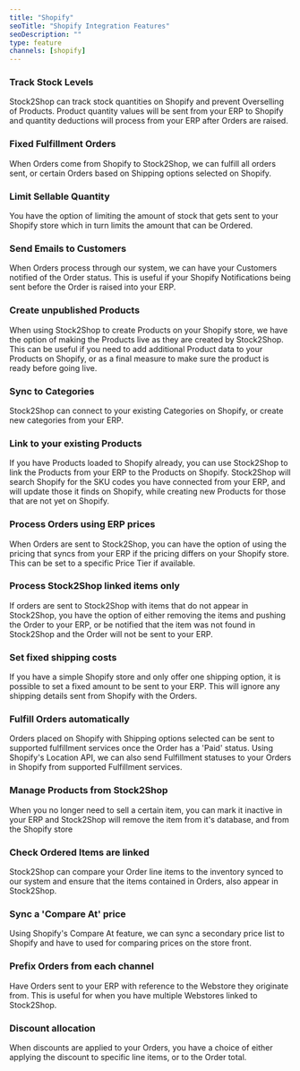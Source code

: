 ```yaml
---
title: "Shopify"
seoTitle: "Shopify Integration Features"
seoDescription: ""
type: feature
channels: [shopify]
---
```


<!-- 

api_key
channel_domain
password
block_image_enabled
add_all_orders
hmac_shared_secret
set_param_[x]
group_duplicate_order_items

-->

<!-- inventory_management -->
### Track Stock Levels
Stock2Shop can track stock quantities on Shopify and prevent Overselling of Products. 
Product quantity values will be sent from your ERP to Shopify and quantity deductions will process from your ERP after Orders are raised. 

<!-- queue_fulfill_odder -->
### Fixed Fulfillment Orders
When Orders come from Shopify to Stock2Shop, we can fulfill all orders sent, or certain Orders based on Shipping options selected on Shopify.

<!-- qty_limit_upper -->
### Limit Sellable Quantity
You have the option of limiting the amount of stock that gets sent to your Shopify store which in turn limits the amount that can be Ordered.

<!-- send_customer_email -->
### Send Emails to Customers
When Orders process through our system, we can have your Customers notified of the Order status. 
This is useful if your Shopify Notifications being sent before the Order is raised into your ERP.

<!-- hide_product_enabled -->
### Create unpublished Products
When using Stock2Shop to create Products on your Shopify store, we have the option of making the Products live as they are created by Stock2Shop.
This can be useful if you need to add additional Product data to your Products on Shopify, or as a final measure to make sure the product is ready before going live.

<!-- ignore_category_enabled -->
### Sync to Categories
Stock2Shop can connect to your existing Categories on Shopify, or create new categories from your ERP.

<!-- auto_sync -->
### Link to your existing Products
If you have Products loaded to Shopify already, you can use Stock2Shop to link the Products from your ERP to the Products on Shopify.
Stock2Shop will search Shopify for the SKU codes you have connected from your ERP, and will update those it finds on Shopify, 
while creating new Products for those that are not yet on Shopify.

<!--
order_use_system_price
order_use_system_price_tier
order_use_system_price_tax
-->
### Process Orders using ERP prices
When Orders are sent to Stock2Shop, you can have the option of using the pricing that syncs from your ERP if the pricing differs on your Shopify store.
This can be set to a specific Price Tier if available. 

<!-- order_remove_unlinked_items -->
### Process Stock2Shop linked items only
If orders are sent to Stock2Shop with items that do not appear in Stock2Shop, you have the option of either removing the items
and pushing the Order to your ERP, or be notified that the item was not found in Stock2Shop and the Order will not be sent to your ERP.

<!--
order_fixed_shipping_price
order_fixed_shipping_tax
-->
### Set fixed shipping costs
If you have a simple Shopify store and only offer one shipping option, it is possible to set a fixed amount to be sent to your ERP.
This will ignore any shipping details sent from Shopify with the Orders.

<!--
default_fulfillmentservice_id 
use_location_api
fulfillment_map
-->
### Fulfill Orders automatically
Orders placed on Shopify with Shipping options selected can be sent to supported fulfillment services once the Order has a 'Paid' status.
Using Shopify's Location API, we can also send Fulfillment statuses to your Orders in Shopify from supported Fulfillment services.

<!-- delete_product_enabled -->
### Manage Products from Stock2Shop
When you no longer need to sell a certain item, you can mark it inactive in your ERP and Stock2Shop will remove the item from it's database, and from the Shopify store

<!-- check_order_items_linked -->
### Check Ordered Items are linked
Stock2Shop can compare your Order line items to the inventory synced to our system and ensure that the items contained in Orders, also appear in Stock2Shop.

<!-- compare_at_price -->
### Sync a 'Compare At' price
Using Shopify's Compare At feature, we can sync a secondary price list to Shopify and have to used for comparing prices on the store front. 

<!-- order_code_prefix -->
### Prefix Orders from each channel
Have Orders sent to your ERP with reference to the Webstore they originate from. This is useful for when you have multiple Webstores linked to Stock2Shop.

<!-- line_item_discounts -->
### Discount allocation
When discounts are applied to your Orders, you have a choice of either applying the discount to specific line items, or to the Order total.